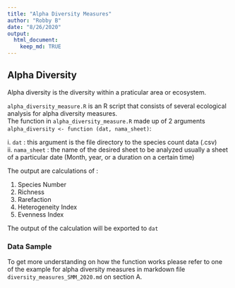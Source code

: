 ```yaml
---
title: "Alpha Diversity Measures"
author: "Robby B"
date: "8/26/2020"
output: 
  html_document:
    keep_md: TRUE
---
```




## Alpha Diversity

Alpha diversity is the diversity within a praticular area or ecosystem.

`alpha_diversity_measure.R` is an R script that consists of several ecological analysis for alpha diversity measures.  
The function in `alpha_diversity_measure.R` made up of 2 arguments `alpha_diversity <- function (dat, nama_sheet)`:

  i. `dat` : this argument is the file directory to the species count data (.csv)  
  ii. `nama_sheet` : the name of the desired sheet to be analyzed usually a sheet of a particular date (Month, year, or a duration on a certain time)
  
The output are calculations of :  
1. Species Number  
2. Richness  
3. Rarefaction  
4. Heterogeneity Index  
5. Evenness Index

The output of the calculation will be exported to `dat`  
  
### Data Sample

To get more understanding on how the function works please refer to one of the example for alpha diversity measures in markdown file `diversity_measures_SMM_2020.md` on section A.


